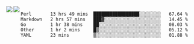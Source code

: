 <a href="https://github.com/anuraghazra/github-readme-stats">
  <img align="left" src="https://github-readme-stats.vercel.app/api?username=kfly8&count_private=true&show_icons=true&theme=calm" />
</a>
<a href="https://github.com/anuraghazra/github-readme-stats">
  <img align="left" src="https://github-readme-stats.vercel.app/api/top-langs/?username=kfly8&theme=calm&hide=HTML&exclude_repo=is3q-cr" />
</a>

<!--START_SECTION:waka-->
```text
Perl       13 hrs 49 mins  █████████████████░░░░░░░░   67.64 % 
Markdown   2 hrs 57 mins   ███▓░░░░░░░░░░░░░░░░░░░░░   14.45 % 
Go         1 hr 38 mins    ██░░░░░░░░░░░░░░░░░░░░░░░   08.03 % 
Other      1 hr 2 mins     █▒░░░░░░░░░░░░░░░░░░░░░░░   05.12 % 
YAML       23 mins         ▒░░░░░░░░░░░░░░░░░░░░░░░░   01.88 % 
```
<!--END_SECTION:waka-->
